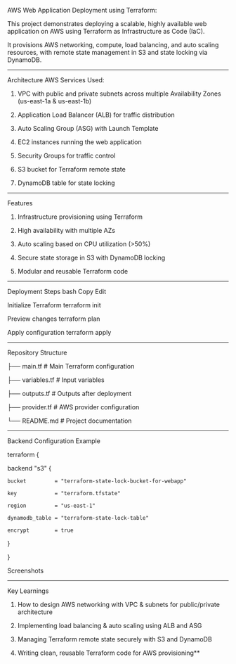 AWS Web Application Deployment using Terraform:

This project demonstrates deploying a scalable, highly available web application on AWS using Terraform as Infrastructure as Code (IaC).

It provisions AWS networking, compute, load balancing, and auto scaling resources, with remote state management in S3 and state locking via DynamoDB.

---------------------------------------------------------------------------------------------------------------------------------------------------------------
Architecture
AWS Services Used:

1. VPC with public and private subnets across multiple Availability Zones (us-east-1a & us-east-1b)

2. Application Load Balancer (ALB) for traffic distribution

3. Auto Scaling Group (ASG) with Launch Template

4. EC2 instances running the web application

5. Security Groups for traffic control

6. S3 bucket for Terraform remote state

7. DynamoDB table for state locking

------------------------------------------------------------------------------------------------------------------------------------------------------------------
Features
1. Infrastructure provisioning using Terraform

2. High availability with multiple AZs

3. Auto scaling based on CPU utilization (>50%)

4. Secure state storage in S3 with DynamoDB locking

5. Modular and reusable Terraform code

------------------------------------------------------------------------------------------------------------------------------------------------------------------

Deployment Steps
bash
Copy
Edit

Initialize Terraform
terraform init

 Preview changes
terraform plan

Apply configuration
terraform apply

-----------------------------------------------------------------------------------------------------------------------------------------------------------------
Repository Structure

├── main.tf              # Main Terraform configuration

├── variables.tf         # Input variables

├── outputs.tf           # Outputs after deployment

├── provider.tf          # AWS provider configuration

└── README.md            # Project documentation

------------------------------------------------------------------------------------------------------------------------------------------------------------------
Backend Configuration Example


terraform {

  backend "s3" {
  
	bucket         = "terraform-state-lock-bucket-for-webapp"
   
    key            = "terraform.tfstate"
    
    region         = "us-east-1"
    
    dynamodb_table = "terraform-state-lock-table"
    
    encrypt        = true
    
  }
  
}

Screenshots

-------------------------------------------------------------------------------------------------------------------------------------------------------------------

Key Learnings

1. How to design AWS networking with VPC & subnets for public/private architecture

2. Implementing load balancing & auto scaling using ALB and ASG

3. Managing Terraform remote state securely with S3 and DynamoDB

4. Writing clean, reusable Terraform code for AWS provisioning**
